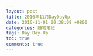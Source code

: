 ```yaml
---
layout: post
title: 2016年11月DayDayUp
date: 2016-11-01 00:38:09 +0800
categories: 随笔笔记
tags: Day Day Up
toc: true
comments: true
---
```

<!-- more -->